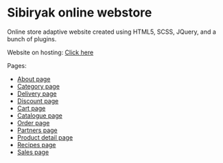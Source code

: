 <h1>Sibiryak online webstore</h1>
<p>Online store adaptive website created using HTML5, SCSS, JQuery, and a bunch of plugins.</p>
<p>Website on hosting: <a href="http://front.devplace.info/maiorov-sibiryak/">Click here</a></p>
<p>Pages:</p>
<ul>
    <li><a href="http://front.devplace.info/maiorov-sibiryak/about.html">About page</a></li>
    <li><a href="http://front.devplace.info/maiorov-sibiryak/category.html">Category page</a></li>
    <li><a href="http://front.devplace.info/maiorov-sibiryak/delivery.html">Delivery page</a></li>
    <li><a href="http://front.devplace.info/maiorov-sibiryak/discount.html">Discount page</a></li>
    <li><a href="http://front.devplace.info/maiorov-sibiryak/cart.html">Cart page</a></li>
    <li><a href="http://front.devplace.info/maiorov-sibiryak/catalog.html">Catalogue page</a></li>
    <li><a href="http://front.devplace.info/maiorov-sibiryak/order.html">Order page</a></li>
    <li><a href="http://front.devplace.info/maiorov-sibiryak/partners.html">Partners page</a></li>
    <li><a href="http://front.devplace.info/maiorov-sibiryak/product-detail.html">Product detail page</a></li>
    <li><a href="http://front.devplace.info/maiorov-sibiryak/recipes.html">Recipes page</a></li>
    <li><a href="http://front.devplace.info/maiorov-sibiryak/sales.html">Sales page</a></li>
</ul>